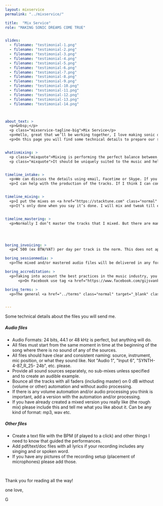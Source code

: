 ```yaml
---
layout: mixservice
permalink: "../mixservice/" 

title:  "Mix Service"
role: "MAKING SONIC DREAMS COME TRUE"


slides:
  - filename: "testimonial-1.png"
  - filename: "testimonial-2.png"
  - filename: "testimonial-3.png"
  - filename: "testimonial-4.png"
  - filename: "testimonial-5.png"
  - filename: "testimonial-6.png"
  - filename: "testimonial-7.png"
  - filename: "testimonial-8.png"
  - filename: "testimonial-9.png"
  - filename: "testimonial-10.png"
  - filename: "testimonial-11.png"
  - filename: "testimonial-12.png"
  - filename: "testimonial-13.png"
  - filename: "testimonial-14.png"



about_text: >
  <p>&nbsp;</p>
  <p class="mixservice-tagline-big">Mix Service</p>
  <p>Hello, great that we’ll be working together, I love making sonic dreams come true!</p>
  <p>On this page you will find some technical details to prepare our session.</p>


whatismixing: >
  <p class="mixquote">Mixing is performing the perfect balance between all sounds and instruments to create a magical listening experience.</p>
  <p class="mixquote">It should be uniquely suited to the music and help tell the story that was created with sounds.</p>


timeline_intake: >
  <p>We can discuss the details using email, Facetime or Skype. If you have specific sonic dreams; let me know. Tell me what you envisioned when you created the music/composition. If you are able come to the studio, you are welcome to join me.</p>
  <p>I can help with the production of the tracks. If I think I can contribute something essential I will share my thoughts. And you can decide if we’ll make them audible. I can re-amp your synths, use analog filters, distortion, add bass, guitar, synths, or rhythm/groove programming, anything needed to make for maximum impact.</p>


timeline_mixing: >
  <p>I put the mixes on <a href="https://stacktune.com" class="normal" target="" class="red-link">StackTune</a> so you can hear the results in high resolution. It’s a great tool to compare different versions and you can comment on the time line (or a time region) for clear communication. Take a look at their home page to get an overview of the features. I can send you mix files if you want, but please be aware that old mixes on hard discs might cause harmful mistakes and this online solution tries to prevent that.</p>
  <p>It’s only done when you say it’s done. I will mix and tweak till everybody is happy. It is my absolute joy to help you get the best results from your recordings and I don’t mind to keep tweaking to make sure all details are taken care of. If feedback rounds take much more time than normal I will notify you in advance and we’ll think of a solution that works for both of us.</p>


timeline_mastering: >
  <p>Normally I don’t master the tracks that I mixed. But there are many exceptions to that rule. We can discuss the best solution for you.<br />I can do the mastering or we send the mix to a mastering studio of your choice. I can connect you to mastering engineers which I think are really good.<br />I like to be involved in the mastering of the mixes to make sure we reach an optimum end result.</p>




boring_invoicing: >
  <p>€ 500 (ex BTW/VAT) per day per track is the norm. This does not apply to solo intruments or small groups and may vary based on the budget and complexity of the music. I am willing to talk about other options per project. I will send you an invoice for 50% before I start and the other 50% when everybody is happy.<br /><br /></p>

boring_sessionmedia: >
  <p>The mixed and/or mastered audio files will be delivered in any format you want. The session files (Logic Pro, Pro Tools, Audition etc.) used to create the mix and/or master will not be included unless we agreed otherwise.<br />Mixed stems for other purposes (e.g. remix) can be created no later than 90 days after session completion. For prices please contact me.<br /><br /></p>

boring_accreditation: >
  <p>Taking into account the best practices in the music industry, you must ensure that the appropriate credits will be mentioned in all the label copy, artwork, print and social media related to the studio results reading substantially: “Mixed by Gijs van Klooster”.</p>
      <p>On Facebook use tag <a href="https://www.facebook.com/gijsvankloostermusic" class="normal" target="_blank" class="red-link">@gijsvankloostermusic</a>.<br />On Instagram use tag <a href="https://www.instagram.com/gijsvanklooster" class="normal" target="_blank" class="red-link">@gijsvanklooster</a><br />On Twitter use tag <a href="https://twitter.com/abcgijs" class="normal" target="_blank" class="red-link">@abcgijs</a><br />All others online credits should link to www.gijsvanklooster.com.<br /><br /></p>

boring_terms: >
  <p>The general <a href="../terms" class="normal" target="_blank" class="red-link">RedHouse Policies, Terms & Conditions</a> apply for the studio mix session.<br /><br /></p>


---
```



Some technical details about the files you will send me. 

##### <strong>Audio files</strong>

- Audio Formats: 24 bits, 44.1 or 48 kHz is perfect, but anything will do.
- All files must start from the same moment in time at the beginning of the song where there is no sound of any of the sources.
- All files should have clear and consistent naming: source, instrument, mic position, or what they sound like. Not "Audio 1", "Input 6", "SYNTH-4-87\_R\_25- 24b", etc. please.
- Provide all sound sources separately, no sub-mixes unless specified and to create an audible example.
- Bounce all the tracks with all faders (including master) on 0 dB without (volume or other) automation and without audio processing.
- If there is any volume automation and/or audio processing you think is important, add a version with the automation and/or processing.
- If you have already created a mixed version you really like (the rough mix) please include this and tell me what you like about it. Can be any kind of format: mp3, wav etc. 


##### <strong>Other files</strong>

- Create a text file with the BPM (if played to a click) and other things I need to know that guided the performances.
- Add pdf/text/doc files with all lyrics if your recording includes any singing and or spoken word.
- If you have any pictures of the recording setup (placement of microphones) please add those.


<p>&nbsp;</p>	

Thank you for reading all the way!

one love,

G
